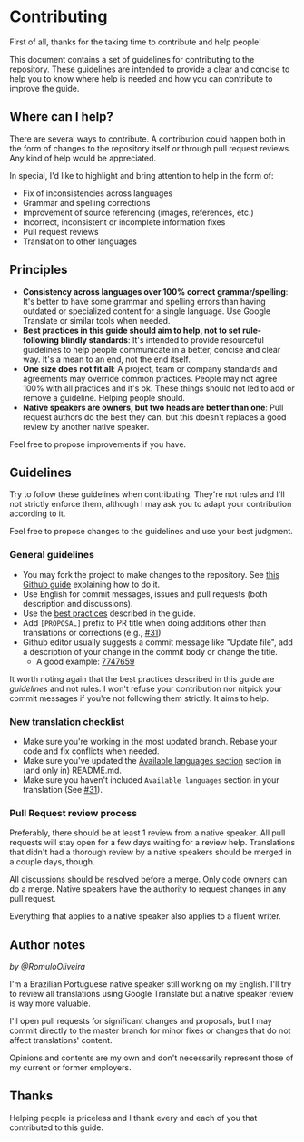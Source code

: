# Contributing

First of all, thanks for the taking time to contribute and help people!

This document contains a set of guidelines for contributing to the repository. These guidelines are intended to provide a clear and concise to help you to know where help is needed and how you can contribute to improve the guide.

## Where can I help?

There are several ways to contribute. A contribution could happen both in the form of changes to the repository itself or through pull request reviews. Any kind of help would be appreciated.

In special, I'd like to highlight and bring attention to help in the form of:

- Fix of inconsistencies across languages
- Grammar and spelling corrections
- Improvement of source referencing (images, references, etc.)
- Incorrect, inconsistent or incomplete information fixes
- Pull request reviews
- Translation to other languages

## Principles

- **Consistency across languages over 100% correct grammar/spelling**: It's better to have some grammar and spelling errors than having outdated or specialized content for a single language. Use Google Translate or similar tools when needed.
- **Best practices in this guide should aim to help, not to set rule-following blindly standards**: It's intended to provide resourceful guidelines to help people communicate in a better, concise and clear way. It's a mean to an end, not the end itself.
- **One size does not fit all**: A project, team or company standards and agreements may override common practices. People may not agree 100% with all practices and it's ok. These things should not led to add or remove a guideline. Helping people should.
- **Native speakers are owners, but two heads are better than one**: Pull request authors do the best they can, but this doesn't replaces a good review by another native speaker.

Feel free to propose improvements if you have.

## Guidelines

Try to follow these guidelines when contributing. They're not rules and I'll not strictly enforce them, although I may ask you to adapt your contribution according to it.

Feel free to propose changes to the guidelines and use your best judgment.

### General guidelines

- You may fork the project to make changes to the repository. See [this Github guide](https://guides.github.com/activities/forking/) explaining how to do it.
- Use English for commit messages, issues and pull requests (both description and discussions).
- Use the [best practices](https://github.com/RomuloOliveira/commit-messages-guide#good-practices) described in the guide.
- Add `[PROPOSAL]` prefix to PR title when doing additions other than translations or corrections (e.g., [#31](https://github.com/RomuloOliveira/commit-messages-guide/pull/31))
- Github editor usually suggests a commit message like "Update file", add a description of your change in the commit body or change the title.
    - A good example: [7747659](https://github.com/RomuloOliveira/commit-messages-guide/commit/7747659824b83f6d07589daa66a67ee29fa60ddb)

It worth noting again that the best practices described in this guide are _guidelines_ and not rules. I won't refuse your contribution nor nitpick your commit messages if you're not following them strictly. It aims to help.

### New translation checklist

- Make sure you're working in the most updated branch. Rebase your code and fix conflicts when needed.
- Make sure you've updated the [Available languages section](https://github.com/RomuloOliveira/commit-messages-guide#available-languages) section in (and only in) README.md.
- Make sure you haven't included `Available languages` section in your translation (See [#31](https://github.com/RomuloOliveira/commit-messages-guide/pull/31)).

### Pull Request review process

Preferably, there should be at least 1 review from a native speaker. All pull requests will stay open for a few days waiting for a review help. Translations that didn't had a thorough review by a native speakers should be merged in a couple days, though.

All discussions should be resolved before a merge. Only [code owners](https://github.com/RomuloOliveira/commit-messages-guide/blob/master/CODEOWNERS) can do a merge. Native speakers have the authority to request changes in any pull request.

Everything that applies to a native speaker also applies to a fluent writer.

## Author notes

_by @RomuloOliveira_

I'm a Brazilian Portuguese native speaker still working on my English. I'll try to review all translations using Google Translate but a native speaker review is way more valuable.

I'll open pull requests for significant changes and proposals, but I may commit directly to the master branch for minor fixes or changes that do not affect translations' content.

Opinions and contents are my own and don't necessarily represent those of my current or former employers.

## Thanks

Helping people is priceless and I thank every and each of you that contributed to this guide.
